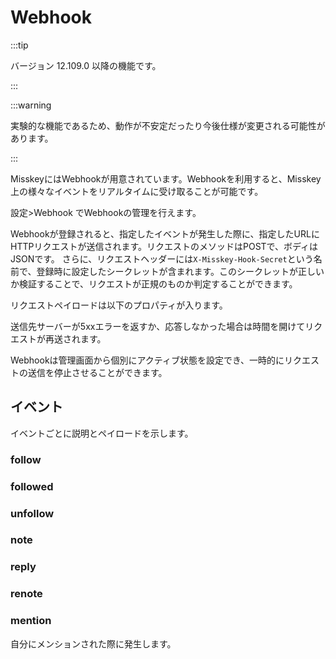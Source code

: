 # Webhook

:::tip

バージョン 12.109.0 以降の機能です。

:::

:::warning

実験的な機能であるため、動作が不安定だったり今後仕様が変更される可能性があります。

:::

MisskeyにはWebhookが用意されています。Webhookを利用すると、Misskey上の様々なイベントをリアルタイムに受け取ることが可能です。

設定>Webhook でWebhookの管理を行えます。

Webhookが登録されると、指定したイベントが発生した際に、指定したURLにHTTPリクエストが送信されます。リクエストのメソッドはPOSTで、ボディはJSONです。
さらに、リクエストヘッダーには`X-Misskey-Hook-Secret`という名前で、登録時に設定したシークレットが含まれます。このシークレットが正しいか検証することで、リクエストが正規のものか判定することができます。

リクエストペイロードは以下のプロパティが入ります。

<MkSchemaViewerItemObject :schema="{
type: 'object',
properties: {
hookId: {
type: 'string',
description: 'Webhook ID',
},
userId: {
type: 'string',
description: 'Webhook作成者のユーザーID',
},
eventId: {
type: 'string',
description: 'イベントのID',
},
createdAt: {
type: 'integer',
description: 'イベントが発生した日時(UNIX time、ミリ秒)',
},
type: {
type: 'string',
description: 'イベントの種類',
},
body: {
type: 'object',
description: 'イベントのペイロード',
},
}
}"/>

送信先サーバーが5xxエラーを返すか、応答しなかった場合は時間を開けてリクエストが再送されます。

Webhookは管理画面から個別にアクティブ状態を設定でき、一時的にリクエストの送信を停止させることができます。

## イベント

イベントごとに説明とペイロードを示します。

### follow

<MkSchemaViewerItemObject :schema="{
type: 'object',
properties: {
 user: {
 	$ref: 'misskey://User',
 	description: 'フォローを行ったユーザー',
 },
}
}"/>

<MkSchemaViewerItemObject :schema="{
type: 'object',
properties: {
user: {
$ref: 'misskey://User',
description: 'フォローしたユーザー',
},
}
}"/>

### followed

<MkSchemaViewerItemObject :schema="{
type: 'object',
properties: {
 user: {
 	$ref: 'misskey://User',
 	description: 'フォロー解除したユーザー',
 },
}
}"/>

<MkSchemaViewerItemObject :schema="{
type: 'object',
properties: {
user: {
$ref: 'misskey://User',
description: 'フォローを行ったユーザー',
},
}
}"/>

### unfollow

<MkSchemaViewerItemObject :schema="{
type: 'object',
properties: {
 note: {
 	$ref: 'misskey://Note',
 	description: '作成されたノート',
 },
}
}"/>

<MkSchemaViewerItemObject :schema="{
type: 'object',
properties: {
user: {
 $ref: 'misskey://User',
 description: 'フォロー解除したユーザー',
},
}
}"/>

### note

<MkSchemaViewerItemObject :schema="{
type: 'object',
properties: {
 note: {
 	$ref: 'misskey://Note',
 	description: '返信',
 },
}
}"/>

<MkSchemaViewerItemObject :schema="{
type: 'object',
properties: {
note: {
$ref: 'misskey://Note',
description: '作成されたノート',
},
}
}"/>

### reply

<MkSchemaViewerItemObject :schema="{
type: 'object',
properties: {
 note: {
 	$ref: 'misskey://Note',
 	description: 'Renote',
 },
}
}"/>

<MkSchemaViewerItemObject :schema="{
type: 'object',
properties: {
note: {
 $ref: 'misskey://Note',
 description: '返信',
},
}
}"/>

### renote

<MkSchemaViewerItemObject :schema="{
type: 'object',
properties: {
 note: {
 	$ref: 'misskey://Note',
 	description: 'メンションを含むノート',
 },
}
}"/>

<MkSchemaViewerItemObject :schema="{
type: 'object',
properties: {
note: {
$ref: 'misskey://Note',
description: 'Renote',
},
}
}"/>

### mention

自分にメンションされた際に発生します。

<MkSchemaViewerItemObject :schema="{
type: 'object',
properties: {
note: {
$ref: 'misskey://Note',
description: 'メンションを含むノート',
},
}
}"/>
